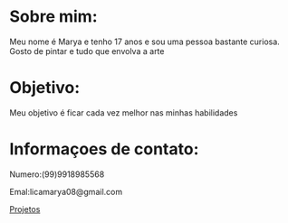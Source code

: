<!DOCTYPE html>
<html lang="pt-br">
<head>
    <meta charset="UTF-8">
    <meta name="viewport" content="width=device-width, initial-scale=1.0">
    <title>portfolio</title>
</head>
<body>
    <h1>Sobre mim:</h1>
    <p>Meu nome é Marya e tenho 17 anos e sou uma pessoa bastante curiosa. Gosto de pintar e tudo que envolva a arte
    <h1>Objetivo:</h1>
    </p>Meu objetivo é ficar cada vez melhor nas minhas habilidades
    <h1>Informaçoes de contato:</h1>
    <p>Numero:(99)9918985568</p>
    <p>Emal:licamarya08@gmail.com</p>
    <a href="projetos.html">Projetos</a>
</body>
</html>
